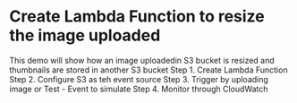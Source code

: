 # Create Lambda Function to resize the image uploaded

This demo will show how an image uploadedin S3 bucket is resized and thumbnails are stored in another S3 bucket
Step 1. Create Lambda Function
Step 2. Configure S3 as teh event source
Step 3. Trigger by uploading image or Test - Event to simulate
Step 4. Monitor through CloudWatch

